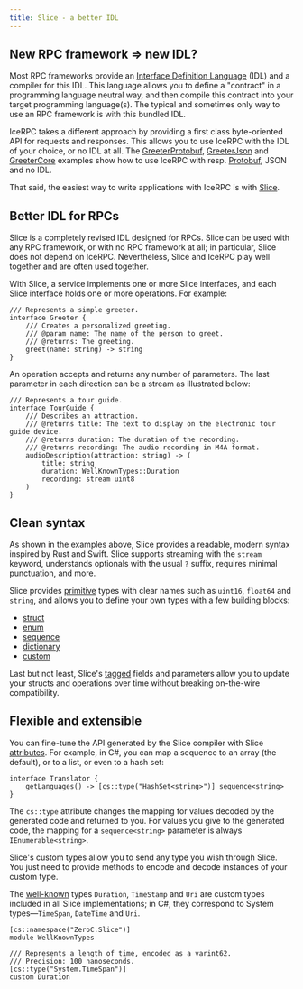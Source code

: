 ```yaml
---
title: Slice - a better IDL
---
```


## New RPC framework => new IDL?

Most RPC frameworks provide an [Interface Definition Language][idl] (IDL) and a compiler for this IDL. This language
allows you to define a "contract" in a programming language neutral way, and then compile this contract into your target
programming language(s). The typical and sometimes only way to use an RPC framework is with this bundled IDL.

IceRPC takes a different approach by providing a first class byte-oriented API for requests and responses. This allows
you to use IceRPC with the IDL of your choice, or no IDL at all. The [GreeterProtobuf], [GreeterJson] and [GreeterCore]
examples show how to use IceRPC with resp. [Protobuf], JSON and no IDL.

That said, the easiest way to write applications with IceRPC is with [Slice].

## Better IDL for RPCs

Slice is a completely revised IDL designed for RPCs. Slice can be used with any RPC framework, or with no RPC framework
at all; in particular, Slice does not depend on IceRPC. Nevertheless, Slice and IceRPC play well together and are often
used together.

With Slice, a service implements one or more Slice interfaces, and each Slice interface holds one or more operations.
For example:

```slice
/// Represents a simple greeter.
interface Greeter {
    /// Creates a personalized greeting.
    /// @param name: The name of the person to greet.
    /// @returns: The greeting.
    greet(name: string) -> string
}
```

An operation accepts and returns any number of parameters. The last parameter in each direction can be a stream as
illustrated below:

```slice
/// Represents a tour guide.
interface TourGuide {
    /// Describes an attraction.
    /// @returns title: The text to display on the electronic tour guide device.
    /// @returns duration: The duration of the recording.
    /// @returns recording: The audio recording in M4A format.
    audioDescription(attraction: string) -> (
        title: string
        duration: WellKnownTypes::Duration
        recording: stream uint8
    )
}
```

## Clean syntax

As shown in the examples above, Slice provides a readable, modern syntax inspired by Rust and Swift. Slice supports
streaming with the `stream` keyword, understands optionals with the usual `?` suffix, requires minimal punctuation, and
more.

Slice provides [primitive] types with clear names such as `uint16`, `float64` and `string`, and allows you to define
your own types with a few building blocks:
 - [struct]
 - [enum]
 - [sequence]
 - [dictionary]
 - [custom]

Last but not least, Slice's [tagged] fields and parameters allow you to update your structs and operations over
time without breaking on-the-wire compatibility.

## Flexible and extensible

You can fine-tune the API generated by the Slice compiler with Slice [attributes]. For example, in C#, you
can map a sequence to an array (the default), or to a list, or even to a hash set:

```slice
interface Translator {
    getLanguages() -> [cs::type("HashSet<string>")] sequence<string>
}
```

The `cs::type` attribute changes the mapping for values decoded by the generated code and returned to you. For values
you give to the generated code, the mapping for a `sequence<string>` parameter is always `IEnumerable<string>`.

Slice's custom types allow you to send any type you wish through Slice. You just need to provide methods to encode and
decode instances of your custom type.

The [well-known] types `Duration`, `TimeStamp` and `Uri` are custom types included in all Slice implementations; in C#,
they correspond to System types—`TimeSpan`, `DateTime` and `Uri`.

```slice
[cs::namespace("ZeroC.Slice")]
module WellKnownTypes

/// Represents a length of time, encoded as a varint62.
/// Precision: 100 nanoseconds.
[cs::type("System.TimeSpan")]
custom Duration
```

[attributes]: /slice2/language-guide/attributes
[custom]: /slice2/language-guide/custom-types
[dictionary]: /slice2/language-guide/dictionary-types
[enum]: /slice2/language-guide/enum-types
[idl]: https://en.wikipedia.org/wiki/Interface_description_language
[GreeterCore]: https://github.com/icerpc/icerpc-csharp/tree/main/examples/GreeterCore
[GreeterJson]: https://github.com/icerpc/icerpc-csharp/tree/main/examples/GreeterJson
[GreeterProtobuf]: https://github.com/icerpc/icerpc-csharp/tree/main/examples/GreeterProtobuf
[primitive]: /slice2/language-guide/primitive-types
[protobuf]: https://en.wikipedia.org/wiki/Protocol_Buffers
[sequence]: /slice2/language-guide/sequence-types
[slice]: /slice2
[struct]: /slice2/language-guide/struct-types
[tagged]: /slice2/language-guide/fields#tagged-fields
[well-known]: /slice2/language-guide/well-known-types
